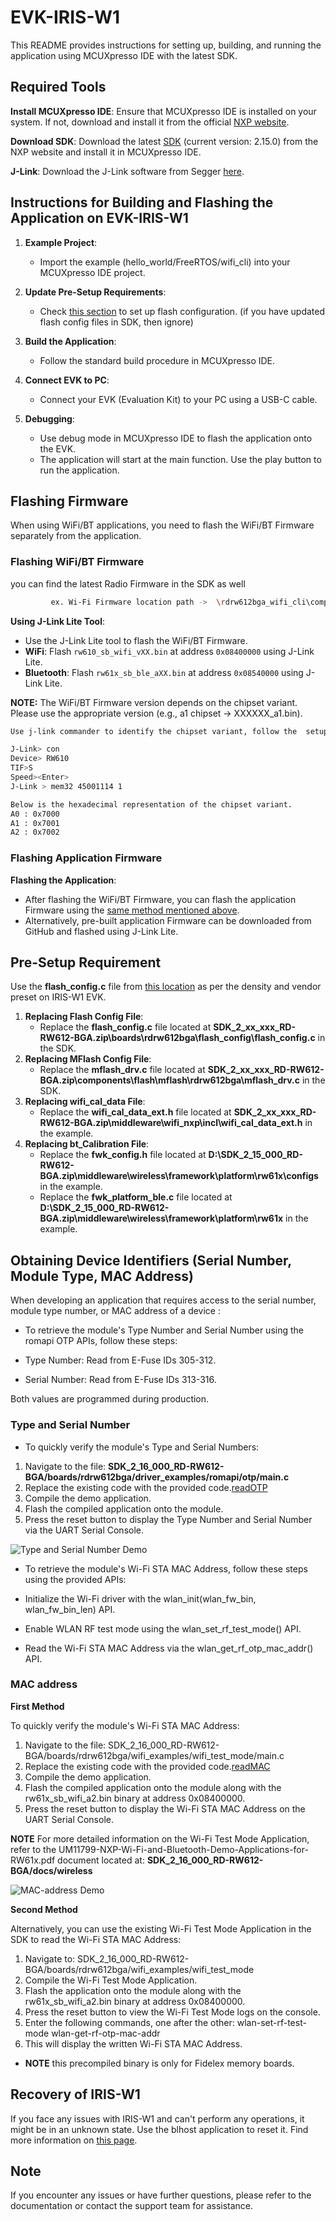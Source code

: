 # EVK-IRIS-W1

This README provides instructions for setting up, building, and running the application using MCUXpresso IDE with the latest SDK.

## Required Tools

**Install MCUXpresso IDE**: Ensure that MCUXpresso IDE is installed on your system. If not, download and install it from the official [NXP website](https://www.nxp.com/design/design-center/software/development-software/mcuxpresso-software-and-tools-/mcuxpresso-integrated-development-environment-ide:MCUXpresso-IDE).

**Download SDK**: Download the latest [SDK](https://mcuxpresso.nxp.com/en/welcome) (current version: 2.15.0) from the NXP website and install it in MCUXpresso IDE.

**J-Link**: Download the J-Link software from Segger [here](https://www.segger.com/downloads/jlink/).

## Instructions for Building and Flashing the Application on EVK-IRIS-W1

1. **Example Project**:
   - Import the example (hello_world/FreeRTOS/wifi_cli) into your MCUXpresso IDE project.
   
2. **Update Pre-Setup Requirements**:
   - Check [this section](#pre-setup-requirement) to set up flash configuration. (if you have updated flash config files in SDK, then ignore)

3. **Build the Application**:
   - Follow the standard build procedure in MCUXpresso IDE.

4. **Connect EVK to PC**:
   - Connect your EVK (Evaluation Kit) to your PC using a USB-C cable.

5. **Debugging**:
   - Use debug mode in MCUXpresso IDE to flash the application onto the EVK.
   - The application will start at the main function. Use the play button to run the application.

## Flashing Firmware

When using WiFi/BT applications, you need to flash the WiFi/BT Firmware separately from the application.

### Flashing WiFi/BT Firmware

   you can find the latest Radio Firmware in the SDK as well    
   
   ```sh
            ex. Wi-Fi Firmware location path ->  \rdrw612bga_wifi_cli\component\conn_fwloader\fw_bin
   ```

**Using J-Link Lite Tool**:

   - Use the J-Link Lite tool to flash the WiFi/BT Firmware.
   - **WiFi**: Flash `rw610_sb_wifi_vXX.bin` at address `0x08400000` using J-Link Lite.
   - **Bluetooth**: Flash `rw61x_sb_ble_aXX.bin` at address `0x08540000` using J-Link Lite.

**NOTE:** The WiFi/BT Firmware version depends on the chipset variant. Please use the appropriate version (e.g., a1 chipset -> XXXXXX_a1.bin). 

   ```sh
Use j-link commander to identify the chipset variant, follow the  setups

J-Link> con
Device> RW610
TIF>S
Speed><Enter>
J-Link > mem32 45001114 1

Below is the hexadecimal representation of the chipset variant.
A0 : 0x7000
A1 : 0x7001
A2 : 0x7002

   ```


### Flashing Application Firmware

**Flashing the Application**:
   - After flashing the WiFi/BT Firmware, you can flash the application Firmware using the [same method mentioned above](#instructions-for-building-and-flashing-the-application-on-evk-iris-w1).
   - Alternatively, pre-built application Firmware can be downloaded from GitHub and flashed using J-Link Lite.

## Pre-Setup Requirement

Use the **flash_config.c** file from [this location](https://github.com/u-blox/u-blox-sho-OpenCPU/tree/master/MCUXpresso/IRIS-W1/sw_config/flash_config) as per the density and vendor preset on IRIS-W1 EVK.

1. **Replacing Flash Config File**:
     - Replace the **flash_config.c** file located at **SDK_2_xx_xxx_RD-RW612-BGA.zip\boards\rdrw612bga\flash_config\flash_config.c** in the SDK.
2. **Replacing MFlash Config File**: 
     - Replace the **mflash_drv.c** file located at **SDK_2_xx_xxx_RD-RW612-BGA.zip\components\flash\mflash\rdrw612bga\mflash_drv.c** in the SDK.
3. **Replacing wifi_cal_data File**: 
     - Replace the **wifi_cal_data_ext.h** file located at **SDK_2_xx_xxx_RD-RW612-BGA.zip\middleware\wifi_nxp\incl\wifi_cal_data_ext.h** in the example.
4. **Replacing bt_Calibration File**: 
     - Replace the **fwk_config.h** file located at **D:\SDK_2_15_000_RD-RW612-BGA.zip\middleware\wireless\framework\platform\rw61x\configs** in the example.
     - Replace the **fwk_platform_ble.c** file located at **D:\SDK_2_15_000_RD-RW612-BGA.zip\middleware\wireless\framework\platform\rw61x** in the example.
   

## Obtaining Device Identifiers (Serial Number, Module Type, MAC Address)

When developing an application that requires access to the serial number, module type number, or MAC address of a device :

- To retrieve the module's Type Number and Serial Number using the romapi OTP APIs, follow these steps:

- Type Number: Read from E-Fuse IDs 305-312.
- Serial Number: Read from E-Fuse IDs 313-316.

Both values are programmed during production.

### Type and Serial Number

- To quickly verify the module's Type and Serial Numbers:

1. Navigate to the file:
	**SDK_2_16_000_RD-RW612-BGA/boards/rdrw612bga/driver_examples/romapi/otp/main.c**
2. Replace the existing code with the provided code.[readOTP](https://github.com/u-blox/u-blox-sho-OpenCPU/tree/master/MCUXpresso/IRIS-W1/EVK-IRIS-W1/examples/Fidelex_8MB)
3. Compile the demo application.
4. Flash the compiled application onto the module.
5. Press the reset button to display the Type Number and Serial Number via the UART Serial Console.

![Type and Serial Number Demo](../images/serial.png)

- To retrieve the module's Wi-Fi STA MAC Address, follow these steps using the provided APIs:

- Initialize the Wi-Fi driver with the wlan_init(wlan_fw_bin, wlan_fw_bin_len) API.
- Enable WLAN RF test mode using the wlan_set_rf_test_mode() API.
- Read the Wi-Fi STA MAC Address via the wlan_get_rf_otp_mac_addr() API.

### MAC address

**First Method**

 To quickly verify the module's Wi-Fi STA MAC Address:

1. Navigate to the file:
	SDK_2_16_000_RD-RW612-BGA/boards/rdrw612bga/wifi_examples/wifi_test_mode/main.c
2. Replace the existing code with the provided code.[readMAC](https://github.com/u-blox/u-blox-sho-OpenCPU/tree/master/MCUXpresso/IRIS-W1/EVK-IRIS-W1/examples/Fidelex_8MB)
3. Compile the demo application.
4. Flash the compiled application onto the module along with the rw61x_sb_wifi_a2.bin binary at address 0x08400000.
5. Press the reset button to display the Wi-Fi STA MAC Address on the UART Serial Console.

**NOTE** For more detailed information on the Wi-Fi Test Mode Application, refer to the UM11799-NXP-Wi-Fi-and-Bluetooth-Demo-Applications-for-RW61x.pdf document located at:
	**SDK_2_16_000_RD-RW612-BGA/docs/wireless**

![MAC-address Demo](../images/macdata.png)

**Second Method**

Alternatively, you can use the existing Wi-Fi Test Mode Application in the SDK to read the Wi-Fi STA MAC Address:

1. Navigate to:
	SDK_2_16_000_RD-RW612-BGA/boards/rdrw612bga/wifi_examples/wifi_test_mode
2. Compile the Wi-Fi Test Mode Application.
3. Flash the application onto the module along with the rw61x_sb_wifi_a2.bin binary at address 0x08400000.
4. Press the reset button to view the Wi-Fi Test Mode logs on the console.
5. Enter the following commands, one after the other:
	wlan-set-rf-test-mode
	wlan-get-rf-otp-mac-addr
6. This will display the written Wi-Fi STA MAC Address.
  

- **NOTE** this precompiled binary is only for Fidelex memory boards.

## Recovery of IRIS-W1

If you face any issues with IRIS-W1 and can't perform any operations, it might be in an unknown state. Use the blhost application to reset it. Find more information on [this page](https://github.com/u-blox/u-blox-sho-OpenCPU/tree/master/MCUXpresso/IRIS-W1/tools/blhost).

## Note

If you encounter any issues or have further questions, please refer to the documentation or contact the support team for assistance.
